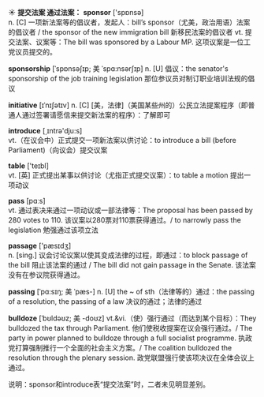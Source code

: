☀ <span class="category">**提交法案 通过法案：**</span>
<span class="vocabulary">**sponsor**</span> ['spɒnsə]  
<span class="definition">n. [C] 一项新法案等的倡议者，发起人：</span>bill’s sponsor（尤美，政治用语）法案的倡议者 / the sponsor of the new immigration bill 新移民法案的倡议者 <span class="definition">vt. 提交法案、议案等：</span>The bill was sponsored by a Labour MP. 这项议案是一位工党议员提交的。
           
<span class="vocabulary">**sponsorship**</span> [ˈspɒnsəʃɪp; 美 ˈspɑ:nsərʃɪp]
<span class="definition">n. [U] 倡议：</span>the senator's sponsorship of the job training legislation 那位参议员对制订职业培训法规的倡议
           
<span class="vocabulary">**initiative**</span> [ɪˈnɪʃətɪv]
<span class="definition">n. [C] [美，法律]（美国某些州的）公民立法提案程序（即普通人通过签署请愿信来提交新法案的程序）：</span>了解即可

<span class="vocabulary">**introduce**</span> [͵ɪntrə'dju:s]  
<span class="definition">vt.（在议会中）正式提交一项新法案以供讨论：</span>to introduce a bill (before Parliament)（向议会）提交议案

<span class="vocabulary">**table**</span> ['teɪbl]  
<span class="definition">vt. [英] 正式提出某事以供讨论（尤指正式提交议案）：</span>to table a motion 提出一项动议

<span class="vocabulary">**pass**</span> [pɑːs]  
<span class="definition">vt. 通过表决来通过一项动议或一部法律等：</span>The proposal has been passed by 280 votes to 110. 该议案以280票对110票获得通过。/ to narrowly pass the legislation 勉强通过该项立法

<span class="vocabulary">**passage**</span> ['pæsɪdӡ]  
<span class="definition">n. [sing.] 议会讨论议案以使其变成法律的过程，即通过：</span>to block passage of the bill 阻止该法案的通过 / The bill did not gain passage in the Senate. 该法案没有在参议院获得通过。
                      
<span class="vocabulary">**passing**</span> [ˈpɑ:sɪŋ; 美 ˈpæs-]
<span class="definition">n. [U] the ~ of sth（法律等的）通过：</span>the passing of a resolution, the passing of a law 决议的通过；法律的通过
 
<span class="vocabulary">**bulldoze**</span> [ˈbʊldəʊz; 美 -doʊz]
<span class="definition">vt.&vi.（使）强行通过（而达到某个目标）：</span>They bulldozed the tax through Parliament. 他们使税收提案在议会强行通过。/ The party in power planned to bulldoze through a full socialist programme. 执政党打算强制推行一个全面的社会主义方案。/ The coalition bulldozed the resolution through the plenary session. 政党联盟强行使该项决议在全体会议上通过。

说明：sponsor和introduce表“提交法案”时，二者未见明显差别。


